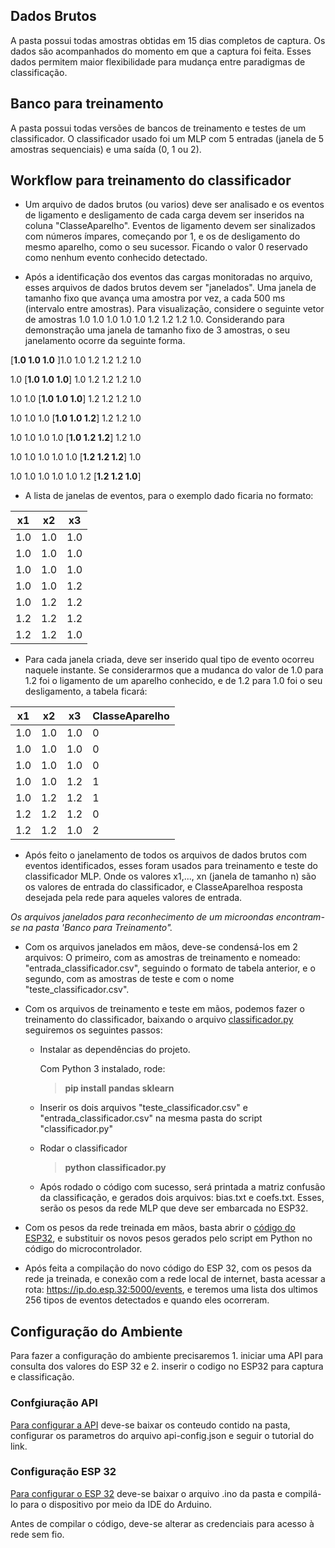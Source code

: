 ## Dados Brutos
A pasta possui todas amostras obtidas em 15 dias completos de captura. Os dados são acompanhados do momento em que a captura foi feita. Esses dados permitem maior flexibilidade para mudança entre paradigmas de classificação.

## Banco para treinamento
A pasta possui todas versões de bancos de treinamento e testes de um classificador. O classificador usado foi um MLP com 5 entradas (janela de 5 amostras sequenciais) e uma saída (0, 1 ou 2).

## Workflow para treinamento do classificador

* Um arquivo de dados brutos (ou varios) deve ser analisado e os eventos de ligamento e desligamento de cada carga devem ser inseridos na coluna "ClasseAparelho". Eventos de ligamento devem ser sinalizados com números ímpares, começando por 1, e os de desligamento do mesmo aparelho, como o seu sucessor. Ficando o valor 0 reservado como nenhum evento conhecido detectado.

* Após a identificação dos eventos das cargas monitoradas no arquivo, esses arquivos de dados brutos devem ser "janelados". Uma janela de tamanho fixo que avança uma amostra por vez, a cada 500 ms (intervalo entre amostras). Para visualização, considere o seguinte vetor de amostras 1.0 1.0 1.0 1.0 1.0 1.2 1.2 1.2 1.0. Considerando para demonstração uma janela de tamanho fixo de 3 amostras, o seu janelamento ocorre da seguinte forma.

[__1.0 1.0 1.0__ ]1.0 1.0 1.2 1.2 1.2 1.0

1.0 [__1.0 1.0 1.0__] 1.0 1.2 1.2 1.2 1.0

1.0 1.0 [__1.0 1.0 1.0__] 1.2 1.2 1.2 1.0

1.0 1.0 1.0 [__1.0 1.0 1.2__] 1.2 1.2 1.0

1.0 1.0 1.0 1.0 [__1.0 1.2 1.2__] 1.2 1.0

1.0 1.0 1.0 1.0 1.0 [__1.2 1.2 1.2__] 1.0

1.0 1.0 1.0 1.0 1.0 1.2 [__1.2 1.2 1.0__]

* A lista de janelas de eventos, para o exemplo dado ficaria no formato:

| x1 | x2 | x3 |
| --- | --- | --- |
| 1.0 | 1.0 | 1.0 |
| 1.0 | 1.0 | 1.0 |
| 1.0 | 1.0 | 1.0 |
| 1.0 | 1.0 | 1.2 |
| 1.0 | 1.2 | 1.2 |
| 1.2 | 1.2 | 1.2 |
| 1.2 | 1.2 | 1.0 |

* Para cada janela criada, deve ser inserido qual tipo de evento ocorreu naquele instante. Se considerarmos que a mudanca do valor de 1.0 para 1.2 foi o ligamento de um aparelho conhecido, e de 1.2 para 1.0 foi o seu desligamento, a tabela ficará:


| x1 | x2 | x3 | ClasseAparelho |
| --- | --- | --- | --- |
| 1.0 | 1.0 | 1.0 | 0 |
| 1.0 | 1.0 | 1.0 | 0 |
| 1.0 | 1.0 | 1.0 | 0 |
| 1.0 | 1.0 | 1.2 | 1 |
| 1.0 | 1.2 | 1.2 | 1 |
| 1.2 | 1.2 | 1.2 | 0 |
| 1.2 | 1.2 | 1.0 | 2 |


* Após feito o janelamento de todos os arquivos de dados brutos com eventos identificados, esses foram usados para treinamento e teste do classificador MLP. Onde os valores x1,..., xn  (janela de tamanho n) são os valores de entrada do classificador, e ClasseAparelhoa resposta desejada pela rede para aqueles valores de entrada.

*Os arquivos janelados para reconhecimento de um microondas encontram-se na pasta 'Banco para Treinamento".*

* Com os arquivos janelados em mãos, deve-se condensá-los em 2 arquivos: O primeiro, com as amostras de treinamento e nomeado: "entrada_classificador.csv", seguindo o formato de tabela anterior, e o segundo, com as amostras de teste e com o nome "teste_classificador.csv".

* Com os arquivos de treinamento e teste em mãos, podemos fazer o treinamento do classificador, baixando o arquivo [classificador.py](https://github.com/abdalla2427/leitura-tc/tree/master/Documenta%C3%A7%C3%A3o/AlgoritmoReconhecimentoDeCarga/Classificador/Versao%20Sklearn) seguiremos os seguintes passos:

  * Instalar as dependências do projeto.

    Com Python 3 instalado, rode:
    
    > __pip install pandas sklearn__
    
  * Inserir os dois arquivos "teste_classificador.csv" e "entrada_classificador.csv" na mesma pasta do script "classificador.py"

  * Rodar o classificador

    > __python classificador.py__
  
  * Após rodado o código com sucesso, será printada a matriz confusão da classificação, e gerados dois arquivos: bias.txt e coefs.txt. Esses, serão os pesos da rede MLP que deve ser embarcada no ESP32.

* Com os pesos da rede treinada em mãos, basta abrir o [código do ESP32](https://github.com/abdalla2427/leitura-tc/tree/master/Documenta%C3%A7%C3%A3o/ESP32AnalogReadTimerwifi_06ago2020), e substituir os novos pesos gerados pelo script em Python no código do microcontrolador.

* Após feita a compilação do novo código do ESP 32, com os pesos da rede ja treinada, e conexão com a rede local de internet, basta acessar a rota: https://ip.do.esp.32:5000/events, e teremos uma lista dos ultimos 256 tipos de eventos detectados e quando eles ocorreram.


## Configuração do Ambiente

Para fazer a configuração do ambiente precisaremos 1. iniciar uma API para consulta dos valores do ESP 32 e 2. inserir o codigo no ESP32 para captura e classificação.

### Confgiuração API

[Para configurar a API](https://github.com/abdalla2427/leitura-tc/tree/master/Documenta%C3%A7%C3%A3o/AndroidAPK/Solucao%20Web) deve-se baixar os conteudo contido na pasta, configurar os parametros do arquivo api-config.json e seguir o tutorial do link.

### Configuração ESP 32
[Para configurar o ESP 32](https://github.com/abdalla2427/leitura-tc/tree/master/Documenta%C3%A7%C3%A3o/ESP32AnalogReadTimerwifi_06ago2020) deve-se baixar o arquivo .ino da pasta e compilá-lo para o dispositivo por meio da IDE do Arduino.

Antes de compilar o código, deve-se alterar as credenciais para acesso à rede sem fio.

